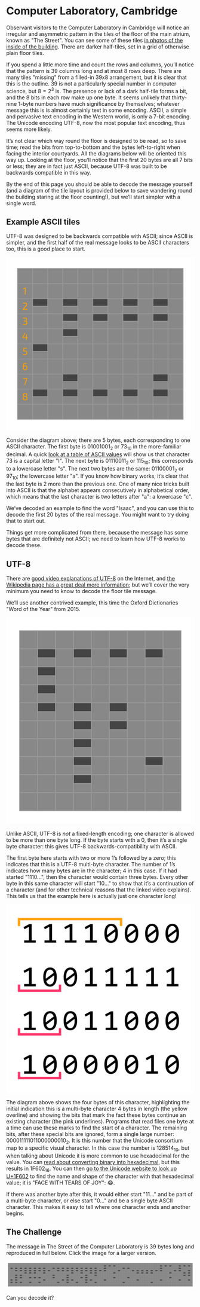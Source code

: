# Computer Laboratory, Cambridge

Observant visitors to the Computer Laboratory in Cambridge will notice an irregular and asymmetric pattern in the tiles of the floor of the main atrium, known as "The Street".
You can see some of these tiles [in photos of the inside of the building](https://www.flickr.com/photos/cambridgeuniversity/4171326989/in/album-72157622842733737/).
There are darker half-tiles, set in a grid of otherwise plain floor tiles.

If you spend a little more time and count the rows and columns, you’ll notice that the pattern is 39 columns long and at most 8 rows deep.
There are many tiles "missing" from a filled-in 39x8 arrangement, but it is clear that this is the outline. 39 is not a particularly special number in computer science, but $8 = 2^3$ is.
The presence or lack of a dark half-tile forms a bit, and the 8 bits in each row make up one byte.
It seems unlikely that thirty-nine 1-byte numbers have much significance by themselves; whatever message this is is almost certainly text in some encoding.
ASCII, a simple and pervasive text encoding in the Western world, is only a 7-bit encoding.
The Unicode encoding UTF-8, now the most popular text encoding, thus seems more likely.

It’s not clear which way round the floor is designed to be read, so to save time; read the bits from top-to-bottom and the bytes left-to-right when facing the interior courtyards.
All the diagrams below will be oriented this way up.
Looking at the floor, you’ll notice that the first 20 bytes are all 7 bits or less; they are in fact just ASCII, because UTF-8 was built to be backwards compatible in this way.

By the end of this page you should be able to decode the message yourself (and a diagram of the tile layout is provided below to save wandering round the building staring at the floor counting!), but we’ll start simpler with a single word.


## Example ASCII tiles

UTF-8 was designed to be backwards compatible with ASCII; since ASCII is simpler, and the first half of the real message looks to be ASCII characters too, this is a good place to start.

![ASCII floor tiles example](images/isaac-demo-floor-encoding.svg)

Consider the diagram above; there are 5 bytes, each corresponding to one ASCII character.
The first byte is $01001001_{2}$ or $73_{10}$ in the more-familiar decimal.
A quick [look at a table of ASCII values](https://isaaccomputerscience.org/concepts/data_rep_ascii_char_set) will show us that character $73$ is a capital letter "I".
The next byte is $01110011_{2}$ or $115_{10}$; this corresponds to a lowercase letter "s".
The next two bytes are the same: $01100001_{2}$ or $97_{10}$; the lowercase letter "a".
If you know how binary works, it’s clear that the last byte is 2 more than the previous one.
One of many nice tricks built into ASCII is that the alphabet appears consecutively in alphabetical order, which means that the last character is two letters after "a": a lowercase "c".

We’ve decoded an example to find the word "Isaac", and you can use this to decode the first 20 bytes of the real message. You might want to try doing that to start out.

Things get more complicated from there, because the message has some bytes that are definitely not ASCII; we need to learn how UTF-8 works to decode these.


## UTF-8

There are [good video explanations of UTF-8](https://www.youtube.com/watch?v=MijmeoH9LT4) on the Internet, and [the Wikipedia page has a great deal more information](https://en.wikipedia.org/wiki/UTF-8); but we’ll cover the very minimum you need to know to decode the floor tile message.

We’ll use another contrived example, this time the Oxford Dictionaries "Word of the Year" from 2015.

![UTF-8 floor tiles example](images/tears-of-joy-demo-floor-encoding.svg)

Unlike ASCII, UTF-8 is _not_ a fixed-length encoding; one character is allowed to be more than one byte long.
If the byte starts with a 0, then it’s a single byte character: this gives UTF-8 backwards-compatibility with ASCII.

The first byte here starts with two or more 1’s followed by a zero; this indicates that this is a UTF-8 multi-byte character.
The number of 1’s indicates how many bytes are in the character; 4 in this case. If it had started "1110...", then the character would contain three bytes.
Every other byte in this same character will start "10..." to show that it’s a continuation of a character (and for other technical reasons that the linked video explains).
This tells us that the example here is actually just one character long!

![UTF-8 raw bytes example](images/tears-of-joy-binary-representation.svg)

The diagram above shows the four bytes of this character, highlighting the initial indication this is a multi-byte character 4 bytes in length (the yellow overline) and showing the bits that mark the fact these bytes continue an existing character (the pink underlines).
Programs that read files one byte at a time can use these marks to find the start of a character.
The remaining bits, after these special bits are ignored, form a single large number: $000011111011000000010_{2}$.
It is this number that the Unicode consortium map to a specific visual character.
In this case the number is $128514_{10}$, but when talking about Unicode it is more common to use hexadecimal for the value.
You can [read about converting binary into hexadecimal](https://isaaccomputerscience.org/concepts/data_numbases_conversions#binarytohex), but this results in $\mathrm{1F602}_{16}$.
You can then [go to the Unicode website to look up U+1F602](https://unicode.org/cldr/utility/character.jsp?a=1F602) to find the name and shape of the character with that hexadecimal value; it is "FACE WITH TEARS OF JOY": 😂.

If there was another byte after this, it would either start "11..." and be part of a multi-byte character, or else start "0..." and be a single byte ASCII character.
This makes it easy to tell where one character ends and another begins.


## The Challenge

The message in The Street of the Computer Laboratory is 39 bytes long and reproduced in full below. Click the image for a larger version.

[![Computer Laboratory Street Floor](images/computer-lab-street-floor.svg)](https://raw.githubusercontent.com/jsharkey13/computer-lab-unicode/master/images/computer-lab-street-floor.svg)

Can you decode it?
